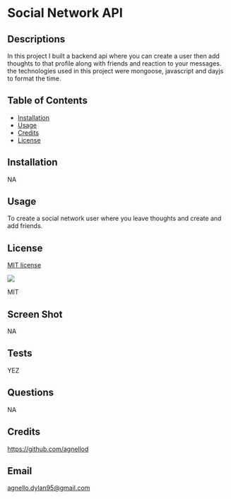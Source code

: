 # Social Network API

## Descriptions

In this project I built a backend api where you can create a user then add thoughts to that profile along with friends and reaction to your messages. the technologies used in this project were mongoose, javascript and dayjs to format the time.

## Table of Contents

- [Installation](#installation)
- [Usage](#usage)
- [Credits](#credits)
- [License](#license)

## Installation

NA

## Usage

To create a social network user where you leave thoughts and create and add friends.

## License

[MIT license](https://opensource.org/license/mit/)

![](https://img.shields.io/badge/license-MIT-blue)

MIT

## Screen Shot

NA

## Tests

YEZ

## Questions 

NA

## Credits

https://github.com/agnellod

## Email

agnello.dylan95@gmail.com
